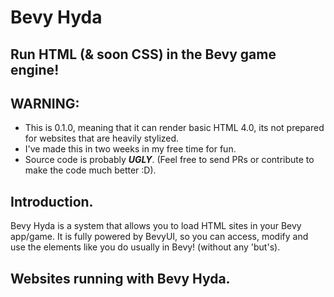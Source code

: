 # Bevy Hyda
## Run HTML (&amp; soon CSS) in the Bevy game engine!

## WARNING:
- This is 0.1.0, meaning that it can render basic HTML 4.0, its not prepared for websites that are heavily stylized.
- I've made this in two weeks in my free time for fun.
- Source code is probably ***UGLY***. (Feel free to send PRs or contribute to make the code much better :D).

## Introduction.

Bevy Hyda is a system that allows you to load HTML sites in your Bevy app/game. It is fully powered by BevyUI, so you can access, modify and use the elements like you do usually in Bevy! (without any 'but's).

## Websites running with Bevy Hyda.
